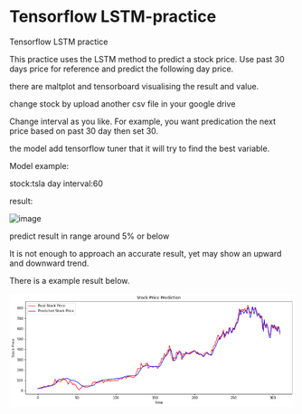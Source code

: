 # Tensorflow LSTM-practice

Tensorflow LSTM practice

This practice uses the LSTM method to predict a stock price. 
Use past 30 days price for reference and predict the following day price.

there are maltplot and tensorboard  visualising the result and value.

change stock by upload another csv file in your google drive

Change interval as you like.
For example, you want predication the next price based on past 30 day then set 30.

the model add tensorflow tuner that it will try to find the best variable.

Model example:

stock:tsla
day interval:60

result:

![image](https://github.com/benbenfai/LSTM-stock-price-prediction/blob/main/unknown.png)

predict result in range around 5% or below

It is not enough to approach an accurate result, yet may show an upward and downward trend.

There is a example result below.

![image](https://github.com/benbenfai/LSTM-practice/blob/main/result.png)
